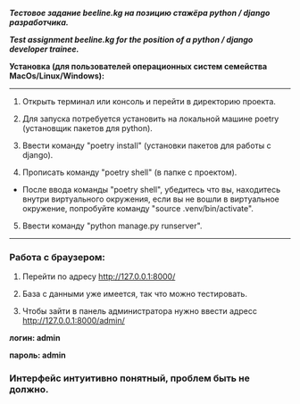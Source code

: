 ***Тестовое задание beeline.kg на позицию стажёра python / django разработчика.***

***Test assignment beeline.kg for the position of a python / django developer trainee.***


**Установка (для пользователей операционных систем семейства **MacOs/Linux/Windows**):**
***


1. Открыть терминал или консоль и перейти в директорию проекта.

2. Для запуска потребуется установить на локальной машине poetry (установщик пакетов для python).

3. Ввести команду "poetry install" (установки пакетов для работы с django).


4. Прописать команду "poetry shell" (в папке с проектом).

* После ввода команды "poetry shell", убедитесь что вы, находитесь внутри виртуального окружения, если вы не вошли в виртуальное окружение, попробуйте команду
"source .venv/bin/activate".

5. Ввести команду "python manage.py runserver".

***

### Работа с браузером:

1. Перейти по адресу http://127.0.0.1:8000/

2. База с данными уже имеется, так что можно тестировать.

3. Чтобы зайти в панель администратора нужно ввести адресс http://127.0.0.1:8000/admin/ 

**логин: admin**

**пароль: admin**

### Интерфейс интуитивно понятный, проблем быть не должно.
